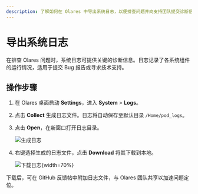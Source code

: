 ```yaml
---
description: 了解如何在 Olares 中导出系统日志，以便排查问题并向支持团队提交诊断信息。
---
```


# 导出系统日志

在排查 Olares 问题时，系统日志可提供关键的诊断信息。日志记录了各系统组件的运行情况，适用于提交 Bug 报告或寻求技术支持。

## 操作步骤

1. 在 Olares 桌面启动 **Settings**，进入 **System** > **Logs**。  
2. 点击 **Collect** 生成日志文件。日志将自动保存至默认目录 `/Home/pod_logs`。  
3. 点击 **Open**，在新窗口打开日志目录。  

   ![生成日志](/images/manual/generate-logs.png#bordered)

4. 右键选择生成的日志文件，点击 **Download** 将其下载到本地。  

   ![下载日志](/images/manual/download-logs.png#bordered){width=70%}

下载后，可在 GitHub 反馈帖中附加日志文件，与 Olares 团队共享以加速问题定位。
